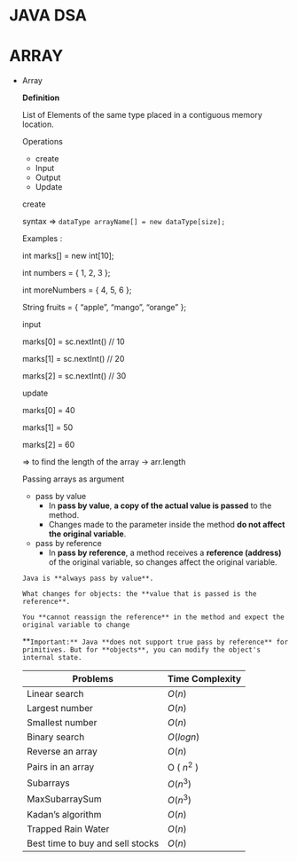 # JAVA DSA

# ARRAY

- Array
    
    **Definition**  
    
    List of Elements of the same type placed in a contiguous memory location.
    
    Operations
    
    - create
    - Input
    - Output
    - Update
    
    create
    
    syntax ⇒ `dataType arrayName[] = new dataType[size];`
    
    Examples : 
    
    int marks[] = new int[10];
    
    int numbers = { 1, 2, 3 };
    
    int moreNumbers = { 4, 5, 6 };
    
    String fruits = { “apple”, “mango”, “orange” };
    
    input 
    
    marks[0] = sc.nextInt()    // 10
    
    marks[1] = sc.nextInt()    //  20
    
    marks[2] = sc.nextInt()   // 30
    
    update 
    
    marks[0] = 40
    
    marks[1] = 50
    
    marks[2] = 60
    
    ⇒ to find the length of the array → arr.length
    
    Passing arrays as argument
    
    - pass by value
        - In **pass by value**, **a copy of the actual value is passed** to the method.
        - Changes made to the parameter inside the method **do not affect the original variable**.
    - pass by reference
        - In **pass by reference**, a method receives a **reference (address)** of the original variable, so changes affect the original variable.
    
    `Java is **always pass by value**.`
    
    `What changes for objects: the **value that is passed is the reference**.`
    
    `You **cannot reassign the reference** in the method and expect the original variable to change`
    
    **`Important:** Java **does not support true pass by reference** for      primitives. But for **objects**, you can modify the object's internal state.`
    
    | **Problems** | **Time Complexity** |
    | --- | --- |
    | Linear search | $O(n)$ |
    | Largest number | $O(n)$ |
    | Smallest number | $O(n)$ |
    | Binary search | $O(log n)$ |
    | Reverse an array | $O(n)$ |
    | Pairs in an array | O (  $n^2$  ) |
    | Subarrays | $O ( n^3 )$ |
    | MaxSubarraySum | $O (n^3)$ |
    | Kadan’s algorithm | $O (n)$ |
    | Trapped Rain Water | $O(n)$ |
    | Best time to buy and sell stocks | $O(n)$ |